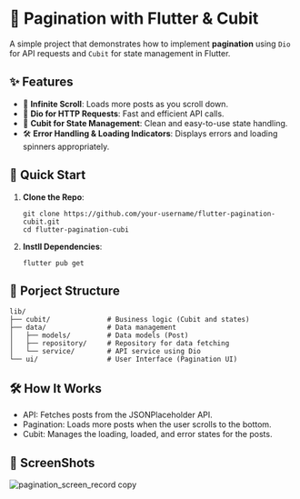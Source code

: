 # 📱 Pagination with Flutter & Cubit

A simple project that demonstrates how to implement **pagination** using `Dio` for API requests and `Cubit` for state management in Flutter.

## ✨ Features

- 📜 **Infinite Scroll**: Loads more posts as you scroll down.
- 🔄 **Dio for HTTP Requests**: Fast and efficient API calls.
- 🎯 **Cubit for State Management**: Clean and easy-to-use state handling.
- 🛠 **Error Handling & Loading Indicators**: Displays errors and loading spinners appropriately.

## 🚀 Quick Start

1. **Clone the Repo**:

   ```
   git clone https://github.com/your-username/flutter-pagination-cubit.git
   cd flutter-pagination-cubi
   ```
2. **Instll Dependencies**:
   ```
   flutter pub get
   ```
## 📂 Porject Structure
```
lib/
├── cubit/              # Business logic (Cubit and states)
├── data/               # Data management
│   ├── models/         # Data models (Post)
│   ├── repository/     # Repository for data fetching
│   └── service/        # API service using Dio
└── ui/                 # User Interface (Pagination UI)
```



## 🛠 How It Works
- API: Fetches posts from the JSONPlaceholder API.
- Pagination: Loads more posts when the user scrolls to the bottom.
- Cubit: Manages the loading, loaded, and error states for the posts.

## 📸 ScreenShots
![pagination_screen_record copy](https://github.com/user-attachments/assets/65744d28-b8a5-4dd2-9b2d-0e17256ebbc4)
 
 
